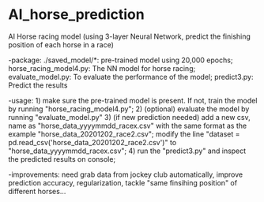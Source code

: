 # AI_horse_prediction

 AI Horse racing model (using 3-layer Neural Network, predict the finishing position of each horse in a race)

  -package: 
          ./saved_model/*: pre-trained model using 20,000 epochs;
          horse_racing_model4.py: The NN model for horse racing;
          evaluate_model.py: To evaluate the performance of the model; 
          predict3.py: Predict the results

  -usage: 
          1) make sure the pre-trained model is present. If not, train the model by running "horse_racing_model4.py";
          2) (optional) evaluate the model by running "evaluate_model.py"
          3) (if new prediction needed) add a new csv, name as "horse_data_yyyymmdd_racex.csv" with the same format as the example "horse_data_20201202_race2.csv";
          modify the line "dataset = pd.read_csv('horse_data_20201202_race2.csv')" to "horse_data_yyyymmdd_racex.csv";
          4) run the "predict3.py" and inspect the predicted results on console;

  -improvements: need grab data from jockey club automatically, improve prediction accuracy, regularization, tackle "same finsihing position" of different horses...
